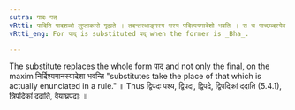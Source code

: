 ```yaml
---
sutra: पादः पत्
vRtti: पादिति पादशब्दो लुप्ताकारो गृह्यते । तदन्तस्थाङ्गस्य भस्य पदित्ययमादेशो भवति । स च पाच्छब्दस्येव भवति ॥
vRtti_eng: For पाद् is substituted पद् when the former is _Bha_.

---
```

The substitute replaces the whole form पाद् and not only the final, on the maxim निर्दिश्यमानस्यादेशा भवन्ति "substitutes take the place of that which is actually enunciated in a rule." ॥ Thus द्विपदः पश्य, द्विपदा, द्विपदे, द्विपदिकां ददाति (5.4.1), त्रिपदिकां ददाति, वैयाघ्रपद्यः ॥